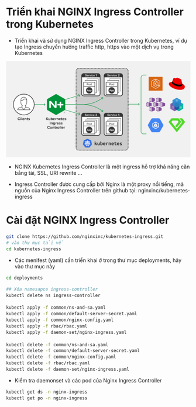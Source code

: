 # Triển khai NGINX Ingress Controller trong Kubernetes

- Triển khai và sử dụng NGINX Ingress Controller trong Kubernetes, ví dụ tạo Ingress chuyển hướng traffic http, https vào một dịch vụ trong Kubernetes

![alt text](image.png)

- NGINX Kubernetes Ingress Controller là một ingress hỗ trợ khả năng căn bằng tải, SSL, URI rewrite ...

- Ingress Controller được cung cấp bởi Nginx là một proxy nổi tiếng, mã nguồn của Nginx Ingress Controller trên github tại: nginxinc/kubernetes-ingress

# Cài đặt NGINX Ingress Controller

```bash
git clone https://github.com/nginxinc/kubernetes-ingress.git
# vào thư mục tải về
cd kubernetes-ingress
```

- Các menifest (yaml) cần triển khai ở trong thư mục deployments, hãy vào thư mục này

```bash
cd deployments
```

```bash
## Xóa namesapce ingress-controller
kubectl delete ns ingress-controller

kubectl apply -f common/ns-and-sa.yaml
kubectl apply -f common/default-server-secret.yaml
kubectl apply -f common/nginx-config.yaml
kubectl apply -f rbac/rbac.yaml
kubectl apply -f daemon-set/nginx-ingress.yaml

kubectl delete -f common/ns-and-sa.yaml
kubectl delete -f common/default-server-secret.yaml
kubectl delete -f common/nginx-config.yaml
kubectl delete -f rbac/rbac.yaml
kubectl delete -f daemon-set/nginx-ingress.yaml
```

- Kiểm tra daemonset và các pod của Nginx Ingress Controller

```bash
kubectl get ds -n nginx-ingress
kubectl get po -n nginx-ingress
```

